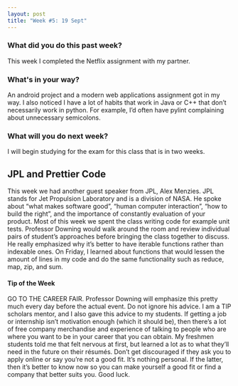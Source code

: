 ```yaml
---
layout: post
title: "Week #5: 19 Sept"
---
```


<h3> What did you do this past week? </h3>
This week I completed the Netflix assignment with my partner.
<h3> What's in your way? </h3>
An android project and a modern web applications assignment got in my way. I also noticed I have a lot of habits that work in Java or C++ that don’t necessarily work in python. For example, I’d often have pylint complaining about unnecessary semicolons.
<h3> What will you do next week? </h3>
I will begin studying for the exam for this class that is in two weeks. 
<h2> JPL and Prettier Code </h2>
This week we had another guest speaker from JPL, Alex Menzies. JPL stands for Jet Propulsion Laboratory and is a division of NASA. He spoke about “what makes software good”, “human computer interaction”, “how to build the right”, and the importance of constantly evaluation of your product. Most of this week we spent the class writing code for example unit tests. Professor Downing would walk around the room and review individual pairs of student’s approaches before bringing the class together to discuss. He really emphasized why it’s better to have iterable functions rather than indexable ones. On Friday, I learned about functions that would lessen the amount of lines in my code and do the same functionality such as reduce, map, zip, and sum. 
<h4> Tip of the Week </h4>
GO TO THE CAREER FAIR. Professor Downing will emphasize this pretty much every day before the actual event. Do not ignore his advice. I am a TIP scholars mentor, and I also gave this advice to my students. If getting a job or internship isn’t motivation enough (which it should be), then there’s a lot of free company merchandise and experience of talking to people who are where you want to be in your career that you can obtain. My freshmen students told me that felt nervous at first, but learned a lot as to what they’ll need in the future on their résumés. Don’t get discouraged if they ask you to apply online or say you’re not a good fit. It’s nothing personal. If the latter, then it’s better to know now so you can make yourself a good fit or find a company that better suits you. Good luck.

